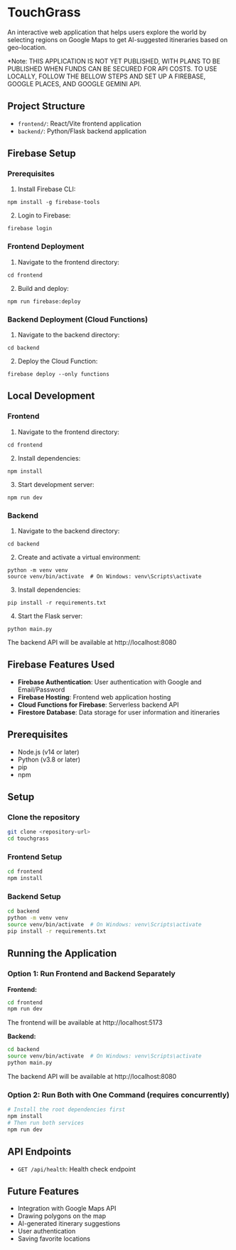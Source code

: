 # TouchGrass

An interactive web application that helps users explore the world by selecting regions on Google Maps to get AI-suggested itineraries based on geo-location.

*Note: THIS APPLICATION IS NOT YET PUBLISHED, WITH PLANS TO BE PUBLISHED WHEN FUNDS CAN BE SECURED FOR API COSTS. TO USE LOCALLY, FOLLOW THE BELLOW STEPS AND SET UP A FIREBASE, GOOGLE PLACES, AND GOOGLE GEMINI API.

## Project Structure

- `frontend/`: React/Vite frontend application
- `backend/`: Python/Flask backend application

## Firebase Setup

### Prerequisites

1. Install Firebase CLI:
```
npm install -g firebase-tools
```

2. Login to Firebase:
```
firebase login
```

### Frontend Deployment

1. Navigate to the frontend directory:
```
cd frontend
```

2. Build and deploy:
```
npm run firebase:deploy
```

### Backend Deployment (Cloud Functions)

1. Navigate to the backend directory:
```
cd backend
```

2. Deploy the Cloud Function:
```
firebase deploy --only functions
```

## Local Development

### Frontend

1. Navigate to the frontend directory:
```
cd frontend
```

2. Install dependencies:
```
npm install
```

3. Start development server:
```
npm run dev
```

### Backend

1. Navigate to the backend directory:
```
cd backend
```

2. Create and activate a virtual environment:
```
python -m venv venv
source venv/bin/activate  # On Windows: venv\Scripts\activate
```

3. Install dependencies:
```
pip install -r requirements.txt
```

4. Start the Flask server:
```
python main.py
```
The backend API will be available at http://localhost:8080

## Firebase Features Used

- **Firebase Authentication**: User authentication with Google and Email/Password
- **Firebase Hosting**: Frontend web application hosting
- **Cloud Functions for Firebase**: Serverless backend API
- **Firestore Database**: Data storage for user information and itineraries

## Prerequisites

- Node.js (v14 or later)
- Python (v3.8 or later)
- pip
- npm

## Setup

### Clone the repository

```bash
git clone <repository-url>
cd touchgrass
```

### Frontend Setup

```bash
cd frontend
npm install
```

### Backend Setup

```bash
cd backend
python -m venv venv
source venv/bin/activate  # On Windows: venv\Scripts\activate
pip install -r requirements.txt
```

## Running the Application

### Option 1: Run Frontend and Backend Separately

**Frontend:**
```bash
cd frontend
npm run dev
```
The frontend will be available at http://localhost:5173

**Backend:**
```bash
cd backend
source venv/bin/activate  # On Windows: venv\Scripts\activate
python main.py
```
The backend API will be available at http://localhost:8080

### Option 2: Run Both with One Command (requires concurrently)

```bash
# Install the root dependencies first
npm install
# Then run both services
npm run dev
```

## API Endpoints

- `GET /api/health`: Health check endpoint

## Future Features

- Integration with Google Maps API
- Drawing polygons on the map
- AI-generated itinerary suggestions
- User authentication
- Saving favorite locations
